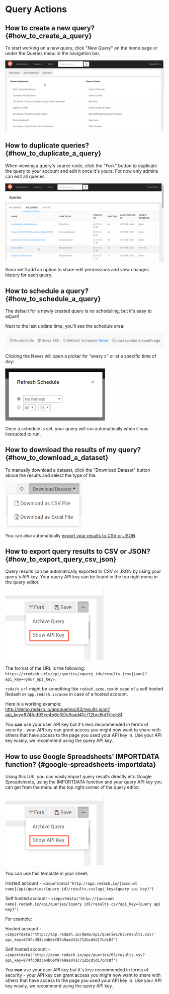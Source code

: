 # Query Actions

## How to create a new query? {#how_to_create_a_query}

To start working on a new query, click "New Query" on the home page or under the Queries menu in the navigation bar.

![](../assets/gifs/queries/add_new_query.gif)

## How to duplicate queries? {#how_to_duplicate_a_query}

When viewing a query's source code, click the "Fork" button to duplicate the query to your account and edit it once it's yours.
For now only admins can edit all queries.

![](../assets/gifs/queries/fork_query.gif)

Soon we'll add an option to share edit permissions and view changes history for each query.

## How to schedule a query? {#how_to_schedule_a_query}

The default for a newly created query is no scheduling, but it's easy to adjust!

Next to the last update time, you'll see the schedule area:

![](../assets/shcedule_none.png)

Clicking the Never will open a picker for "every x" or at a specific time of day:

![](../assets/refresh_schedule.png)

Once a schedule is set, your query will run automatically when it was instructed to run.

## How to download the results of my query? {#how_to_download_a_dataset}

To manually download a dataset, click the "Download Dataset" button above the results and select the type of file:

![](../assets/download_dataset.png)

You can also automatically [export your results to CSV or JSON](how_to_export_query_results_to_csv_or_json.md)

## How to export query results to CSV or JSON? {#how_to_export_query_csv_json}

Query results can be automatically exported to CSV or JSON by using your query's API key. Your query API key can be found in the top right menu in the query editor.

![](../assets/query_api_key.png)

The format of the URL is the following: ```https://<redash_url>/api/queries/<query_id>/results.(csv|json)?api_key=<your_api_key>. ```

`redash_url` might be something like `redash.acme.com` in case of a self hosted Redash or `app.redash.io/acme` in case of a hosted account.

Here is a working example: http://demo.redash.io/api/queries/63/results.json?api_key=874fcd93ce4b6ef87a9aad41c712bcd5d17cdc8f.

You **can** use your user API key but it's less recommended in terms of security - your API key can grant access you might now want to share with others that have access to the page you used your API key in. Use your API key wisely, we recommend  using the query API key.

## How to use Google Spreadsheets' IMPORTDATA function? {#google-spreadsheets-importdata}

Using this URL you can easily import query results directly into Google Spreadsheets, using the IMPORTDATA function and your query API key you can get  from the menu at the top right corner of the query editor.

![](../assets/query_api_key.png)

You can use this template in your sheet:

Hosted account -
`=importdata("http://app.redash.io/{account name}/api/queries/{query id}/results.csv?api_key={query api key}")`

Self hosted account - `=importdata("http://{account name}.redash.io/api/queries/{query id}/results.csv?api_key={query api key}")`


For example:

Hosted account - `=importdata("http://app.redash.io/demo/api/queries/63/results.csv?api_key=874fcd93ce4b6ef87a9aad41c712bcd5d17cdc8f")`

Self hosted account - `=importdata("http://demo.redash.io/api/queries/63/results.csv?api_key=874fcd93ce4b6ef87a9aad41c712bcd5d17cdc8f")`

You **can** use your user API key but it's less recommended in terms of security - your API key can grant access you might now want to share with others that have access to the page you used your API key in. Use your API key wisely, we recommend  using the query API key.
